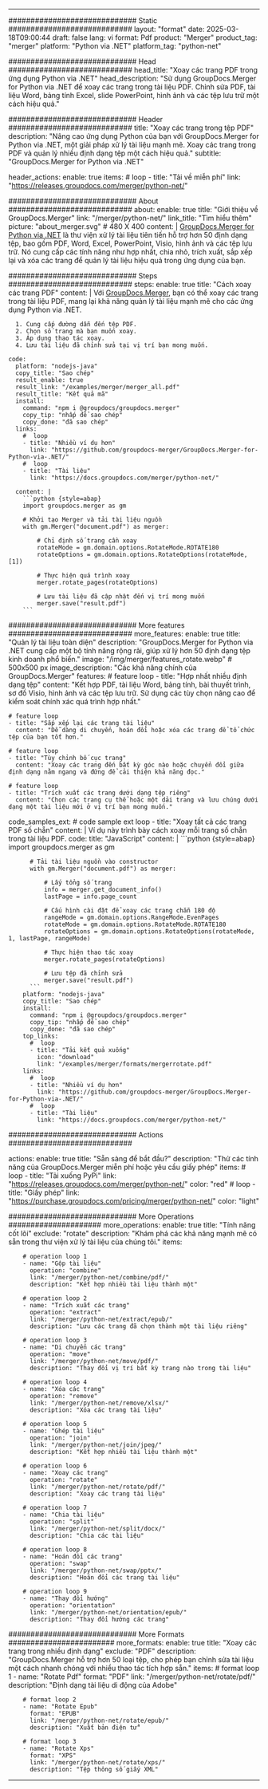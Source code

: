 
---
############################# Static ############################
layout: "format"
date:  2025-03-18T09:00:44
draft: false
lang: vi
format: Pdf
product: "Merger"
product_tag: "merger"
platform: "Python via .NET"
platform_tag: "python-net"

############################# Head ############################
head_title: "Xoay các trang PDF trong ứng dụng Python via .NET"
head_description: "Sử dụng GroupDocs.Merger for Python via .NET để xoay các trang trong tài liệu PDF. Chỉnh sửa PDF, tài liệu Word, bảng tính Excel, slide PowerPoint, hình ảnh và các tệp lưu trữ một cách hiệu quả."

############################# Header ############################
title: "Xoay các trang trong tệp PDF" 
description: "Nâng cao ứng dụng Python của bạn với GroupDocs.Merger for Python via .NET, một giải pháp xử lý tài liệu mạnh mẽ. Xoay các trang trong PDF và quản lý nhiều định dạng tệp một cách hiệu quả."
subtitle: "GroupDocs.Merger for Python via .NET" 

header_actions:
  enable: true
  items:
    #  loop
    - title: "Tải về miễn phí"
      link: "https://releases.groupdocs.com/merger/python-net/"
      
############################# About ############################
about:
    enable: true
    title: "Giới thiệu về GroupDocs.Merger"
    link: "/merger/python-net/"
    link_title: "Tìm hiểu thêm"
    picture: "about_merger.svg" # 480 X 400
    content: |
       [GroupDocs.Merger for Python via .NET](/merger/python-net/) là thư viện xử lý tài liệu tiên tiến hỗ trợ hơn 50 định dạng tệp, bao gồm PDF, Word, Excel, PowerPoint, Visio, hình ảnh và các tệp lưu trữ. Nó cung cấp các tính năng như hợp nhất, chia nhỏ, trích xuất, sắp xếp lại và xóa các trang để quản lý tài liệu hiệu quả trong ứng dụng của bạn.

############################# Steps ############################
steps:
    enable: true
    title: "Cách xoay các trang PDF"
    content: |
      Với [GroupDocs.Merger](/merger/python-net/), bạn có thể xoay các trang trong tài liệu PDF, mang lại khả năng quản lý tài liệu mạnh mẽ cho các ứng dụng Python via .NET.
      
      1. Cung cấp đường dẫn đến tệp PDF.
      2. Chọn số trang mà bạn muốn xoay.
      3. Áp dụng thao tác xoay.
      4. Lưu tài liệu đã chỉnh sửa tại vị trí bạn mong muốn.
   
    code:
      platform: "nodejs-java"
      copy_title: "Sao chép"
      result_enable: true
      result_link: "/examples/merger/merger_all.pdf"
      result_title: "Kết quả mã"
      install:
        command: "npm i @groupdocs/groupdocs.merger"
        copy_tip: "nhấp để sao chép"
        copy_done: "đã sao chép"
      links:
        #  loop
        - title: "Nhiều ví dụ hơn"
          link: "https://github.com/groupdocs-merger/GroupDocs.Merger-for-Python-via-.NET/"
        #  loop
        - title: "Tài liệu"
          link: "https://docs.groupdocs.com/merger/python-net/"
          
      content: |
        ```python {style=abap}
        import groupdocs.merger as gm

        # Khởi tạo Merger và tải tài liệu nguồn
        with gm.Merger("document.pdf") as merger:
            
            # Chỉ định số trang cần xoay
            rotateMode = gm.domain.options.RotateMode.ROTATE180
            rotateOptions = gm.domain.options.RotateOptions(rotateMode, [1])

            # Thực hiện quá trình xoay
            merger.rotate_pages(rotateOptions)

            # Lưu tài liệu đã cập nhật đến vị trí mong muốn
            merger.save("result.pdf")
        ```            

############################# More features ############################
more_features:
  enable: true
  title: "Quản lý tài liệu toàn diện"
  description: "GroupDocs.Merger for Python via .NET cung cấp một bộ tính năng rộng rãi, giúp xử lý hơn 50 định dạng tệp kinh doanh phổ biến."
  image: "/img/merger/features_rotate.webp" # 500x500 px
  image_description: "Các khả năng chính của GroupDocs.Merger"
  features:
    # feature loop
    - title: "Hợp nhất nhiều định dạng tệp"
      content: "Kết hợp PDF, tài liệu Word, bảng tính, bài thuyết trình, sơ đồ Visio, hình ảnh và các tệp lưu trữ. Sử dụng các tùy chọn nâng cao để kiểm soát chính xác quá trình hợp nhất."

    # feature loop
    - title: "Sắp xếp lại các trang tài liệu"
      content: "Dễ dàng di chuyển, hoán đổi hoặc xóa các trang để tổ chức tệp của bạn tốt hơn."

    # feature loop
    - title: "Tùy chỉnh bố cục trang"
      content: "Xoay các trang đến bất kỳ góc nào hoặc chuyển đổi giữa định dạng nằm ngang và đứng để cải thiện khả năng đọc."

    # feature loop
    - title: "Trích xuất các trang dưới dạng tệp riêng"
      content: "Chọn các trang cụ thể hoặc một dải trang và lưu chúng dưới dạng một tài liệu mới ở vị trí bạn mong muốn."
      
  code_samples_ext:
    # code sample ext loop
    - title: "Xoay tất cả các trang PDF số chẵn"
      content: |
        Ví dụ này trình bày cách xoay mỗi trang số chẵn trong tài liệu PDF.
      code:
        title: "JavaScript"
        content: |
          ```python {style=abap}
          import groupdocs.merger as gm
          
          # Tải tài liệu nguồn vào constructor
          with gm.Merger("document.pdf") as merger:
            
              # Lấy tổng số trang
              info = merger.get_document_info()
              lastPage = info.page_count

              # Cấu hình cài đặt để xoay các trang chẵn 180 độ
              rangeMode = gm.domain.options.RangeMode.EvenPages
              rotateMode = gm.domain.options.RotateMode.ROTATE180
              rotateOptions = gm.domain.options.RotateOptions(rotateMode, 1, lastPage, rangeMode)
          
              # Thực hiện thao tác xoay
              merger.rotate_pages(rotateOptions)

              # Lưu tệp đã chỉnh sửa
              merger.save("result.pdf")
          ```
        platform: "nodejs-java"
        copy_title: "Sao chép"
        install:
          command: "npm i @groupdocs/groupdocs.merger"
          copy_tip: "nhấp để sao chép"
          copy_done: "đã sao chép"
        top_links:
          #  loop
          - title: "Tải kết quả xuống"
            icon: "download"
            link: "/examples/merger/formats/mergerrotate.pdf"
        links:
          #  loop
          - title: "Nhiều ví dụ hơn"
            link: "https://github.com/groupdocs-merger/GroupDocs.Merger-for-Python-via-.NET/"
          #  loop
          - title: "Tài liệu"
            link: "https://docs.groupdocs.com/merger/python-net/"
            

            


############################# Actions ############################

actions:
  enable: true
  title: "Sẵn sàng để bắt đầu?"
  description: "Thử các tính năng của GroupDocs.Merger miễn phí hoặc yêu cầu giấy phép"
  items:
    #  loop
    - title: "Tải xuống PyPi"
      link: "https://releases.groupdocs.com/merger/python-net/"
      color: "red"
        #  loop
    - title: "Giấy phép"
      link: "https://purchase.groupdocs.com/pricing/merger/python-net/"
      color: "light"


############################# More Operations #####################
more_operations:
    enable: true
    title: "Tính năng cốt lõi"
    exclude: "rotate"
    description: "Khám phá các khả năng mạnh mẽ có sẵn trong thư viện xử lý tài liệu của chúng tôi."
    items: 
          
        # operation loop 1
        - name: "Gộp tài liệu"
          operation: "combine"
          link: "/merger/python-net/combine/pdf/"
          description: "Kết hợp nhiều tài liệu thành một"

        # operation loop 2
        - name: "Trích xuất các trang"
          operation: "extract"
          link: "/merger/python-net/extract/epub/"
          description: "Lưu các trang đã chọn thành một tài liệu riêng"

        # operation loop 3
        - name: "Di chuyển các trang"
          operation: "move"
          link: "/merger/python-net/move/pdf/"
          description: "Thay đổi vị trí bất kỳ trang nào trong tài liệu"

        # operation loop 4
        - name: "Xóa các trang"
          operation: "remove"
          link: "/merger/python-net/remove/xlsx/"
          description: "Xóa các trang tài liệu"

        # operation loop 5
        - name: "Ghép tài liệu"
          operation: "join"
          link: "/merger/python-net/join/jpeg/"
          description: "Kết hợp nhiều tài liệu thành một"

        # operation loop 6
        - name: "Xoay các trang"
          operation: "rotate"
          link: "/merger/python-net/rotate/pdf/"
          description: "Xoay các trang tài liệu"

        # operation loop 7
        - name: "Chia tài liệu"
          operation: "split"
          link: "/merger/python-net/split/docx/"
          description: "Chia các tài liệu"

        # operation loop 8
        - name: "Hoán đổi các trang"
          operation: "swap"
          link: "/merger/python-net/swap/pptx/"
          description: "Hoán đổi các trang tài liệu"

        # operation loop 9
        - name: "Thay đổi hướng"
          operation: "orientation"
          link: "/merger/python-net/orientation/epub/"
          description: "Thay đổi hướng các trang"
          
        
          
############################# More Formats ########################
more_formats:
    enable: true
    title: "Xoay các trang trong nhiều định dạng"
    exclude: "PDF"
    description: "GroupDocs.Merger hỗ trợ hơn 50 loại tệp, cho phép bạn chỉnh sửa tài liệu một cách nhanh chóng với nhiều thao tác tích hợp sẵn."
    items: 
        # format loop 1
        - name: "Rotate Pdf"
          format: "PDF"
          link: "/merger/python-net/rotate/pdf/"
          description: "Định dạng tài liệu di động của Adobe"

        # format loop 2
        - name: "Rotate Epub"
          format: "EPUB"
          link: "/merger/python-net/rotate/epub/"
          description: "Xuất bản điện tử"

        # format loop 3
        - name: "Rotate Xps"
          format: "XPS"
          link: "/merger/python-net/rotate/xps/"
          description: "Tệp thông số giấy XML"


---